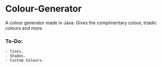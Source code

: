 # Colour-Generator
 A colour generator made in Java. Gives the complmentary colour, triadic colours and more.
 


### To-Do:
	- Tints.
	- Shades.
	- Custom Colours.
	
	